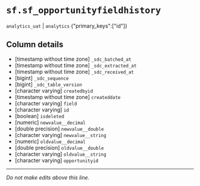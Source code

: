 # `sf.sf_opportunityfieldhistory`
`analytics_uat` | `analytics`
{"primary_keys":["id"]}

## Column details
* [timestamp without time zone] `_sdc_batched_at`
* [timestamp without time zone] `_sdc_extracted_at`
* [timestamp without time zone] `_sdc_received_at`
* [bigint]    `_sdc_sequence`
* [bigint]    `_sdc_table_version`
* [character varying] `createdbyid`
* [timestamp without time zone] `createddate`
* [character varying] `field`
* [character varying] `id`
* [boolean]   `isdeleted`
* [numeric]   `newvalue__decimal`
* [double precision] `newvalue__double`
* [character varying] `newvalue__string`
* [numeric]   `oldvalue__decimal`
* [double precision] `oldvalue__double`
* [character varying] `oldvalue__string`
* [character varying] `opportunityid`

-------------------------------------------------------------------------------
*Do not make edits above this line.*
